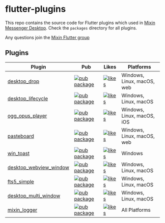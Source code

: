 # flutter-plugins

This repo contains the source code for Flutter plugins which used
in [Mixin Messenger Desktop](https://github.com/MixinNetwork/flutter-app). Check the `packages` directory for all
plugins.

[mixin_group_url]: https://mixin.one/codes/f07808ed-552d-4d8c-9778-dd57e5caac34
Any questions join the [Mixin Flutter group][mixin_group_url]

## Plugins

| Plugin                                                      | Pub                                                                          | Likes                                                                  | Platforms                  |
|-------------------------------------------------------------|------------------------------------------------------------------------------|------------------------------------------------------------------------|----------------------------|
| [desktop_drop](./packages/desktop_drop)                     | [![pub package][desktop_drop_version]][desktop_drop_pub]                     | [![likes][desktop_drop_likes]][desktop_drop_score]                     | Windows, Linux, macOS, web |
| [desktop_lifecycle](./packages/desktop_lifecycle)           | [![pub package][desktop_lifecycle_version]][desktop_lifecycle_pub]           | [![likes][desktop_lifecycle_likes]][desktop_lifecycle_score]           | Windows, Linux, macOS      |
| [ogg_opus_player](./packages/ogg_opus_player)               | [![pub package][ogg_opus_player_version]][ogg_opus_player_pub]               | [![likes][ogg_opus_player_likes]][ogg_opus_player_score]               | Windows, Linux, macOS, iOS |
| [pasteboard](./packages/pasteboard)                         | [![pub package][pasteboard_version]][pasteboard_pub]                         | [![likes][pasteboard_likes]][pasteboard_score]                         | Windows, Linux, macOS, web |
| [win_toast](./packages/win_toast)                           | [![pub package][win_toast_version]][win_toast_pub]                           | [![likes][win_toast_likes]][win_toast_score]                           | Windows                    |
| [desktop_webview_window](./packages/desktop_webview_window) | [![pub package][desktop_webview_window_version]][desktop_webview_window_pub] | [![likes][desktop_webview_window_likes]][desktop_webview_window_score] | Windows, Linux, macOS      |
| [fts5_simple](./packages/fts5_simple)                       | [![pub package][fts5_simple_version]][fts5_simple_pub]                       | [![likes][fts5_simple_likes]][fts5_simple_score]                       | Windows, Linux, macOS      |
| [desktop_multi_window](./packages/desktop_multi_window)     | [![pub package][desktop_multi_window_version]][desktop_multi_window_pub]     | [![likes][desktop_multi_window_likes]][desktop_multi_window_score]     | Windows, Linux, macOS      |
| [mixin_logger](./packages/mixin_logger)                     | [![pub package][mixin_logger_version]][mixin_logger_pub]                     | [![likes][mixin_logger_likes]][mixin_logger_score]                     | All Platforms              |

[desktop_drop_version]: https://img.shields.io/pub/v/desktop_drop.svg

[desktop_drop_pub]: https://pub.dev/packages/desktop_drop

[desktop_drop_likes]: https://img.shields.io/pub/likes/desktop_drop

[desktop_drop_score]: https://pub.dev/packages/desktop_drop/score

[desktop_lifecycle_version]: https://img.shields.io/pub/v/desktop_lifecycle.svg

[desktop_lifecycle_pub]: https://pub.dev/packages/desktop_lifecycle

[desktop_lifecycle_likes]: https://img.shields.io/pub/likes/desktop_lifecycle

[desktop_lifecycle_score]: https://pub.dev/packages/desktop_lifecycle/score

[ogg_opus_player_version]: https://img.shields.io/pub/v/ogg_opus_player.svg

[ogg_opus_player_pub]: https://pub.dev/packages/ogg_opus_player

[ogg_opus_player_likes]: https://img.shields.io/pub/likes/ogg_opus_player

[ogg_opus_player_score]: https://pub.dev/packages/ogg_opus_player/score

[pasteboard_version]: https://img.shields.io/pub/v/pasteboard.svg

[pasteboard_pub]: https://pub.dev/packages/pasteboard

[pasteboard_likes]: https://img.shields.io/pub/likes/pasteboard

[pasteboard_score]: https://pub.dev/packages/pasteboard/score

[win_toast_version]: https://img.shields.io/pub/v/win_toast.svg

[win_toast_pub]: https://pub.dev/packages/win_toast

[win_toast_likes]: https://img.shields.io/pub/likes/win_toast

[win_toast_score]: https://pub.dev/packages/win_toast/score

[desktop_webview_window_version]: https://img.shields.io/pub/v/desktop_webview_window.svg

[desktop_webview_window_pub]: https://pub.dev/packages/desktop_webview_window

[desktop_webview_window_likes]: https://img.shields.io/pub/likes/desktop_webview_window

[desktop_webview_window_score]: https://pub.dev/packages/desktop_webview_window/score

[fts5_simple_version]: https://img.shields.io/pub/v/fts5_simple.svg

[fts5_simple_pub]: https://pub.dev/packages/fts5_simple

[fts5_simple_likes]: https://img.shields.io/pub/likes/fts5_simple

[fts5_simple_score]: https://pub.dev/packages/fts5_simple/score

[desktop_multi_window_version]: https://img.shields.io/pub/v/desktop_multi_window.svg

[desktop_multi_window_pub]: https://pub.dev/packages/desktop_multi_window

[desktop_multi_window_likes]: https://img.shields.io/pub/likes/desktop_multi_window

[desktop_multi_window_score]: https://pub.dev/packages/desktop_multi_window/score

[mixin_logger_version]: https://img.shields.io/pub/v/mixin_logger.svg

[mixin_logger_pub]: https://pub.dev/packages/mixin_logger

[mixin_logger_likes]: https://img.shields.io/pub/likes/mixin_logger

[mixin_logger_score]: https://pub.dev/packages/mixin_logger/score
